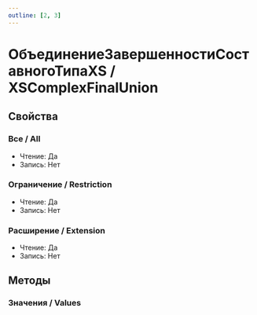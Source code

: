 ```yaml
---
outline: [2, 3]
---
```


# ОбъединениеЗавершенностиСоставногоТипаXS / XSComplexFinalUnion


## Свойства


### Все / All

* Чтение: Да
* Запись: Нет

### Ограничение / Restriction

* Чтение: Да
* Запись: Нет

### Расширение / Extension

* Чтение: Да
* Запись: Нет

## Методы


### Значения / Values

